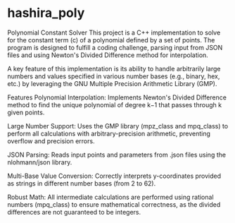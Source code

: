 # hashira_poly
Polynomial Constant Solver
This project is a C++ implementation to solve for the constant term (c) of a polynomial defined by a set of points. The program is designed to fulfill a coding challenge, parsing input from JSON files and using Newton's Divided Difference method for interpolation.

A key feature of this implementation is its ability to handle arbitrarily large numbers and values specified in various number bases (e.g., binary, hex, etc.) by leveraging the GNU Multiple Precision Arithmetic Library (GMP).

Features
Polynomial Interpolation: Implements Newton's Divided Difference method to find the unique polynomial of degree k−1 that passes through k given points.

Large Number Support: Uses the GMP library (mpz_class and mpq_class) to perform all calculations with arbitrary-precision arithmetic, preventing overflow and precision errors.

JSON Parsing: Reads input points and parameters from .json files using the nlohmann/json library.

Multi-Base Value Conversion: Correctly interprets y-coordinates provided as strings in different number bases (from 2 to 62).

Robust Math: All intermediate calculations are performed using rational numbers (mpq_class) to ensure mathematical correctness, as the divided differences are not guaranteed to be integers.
